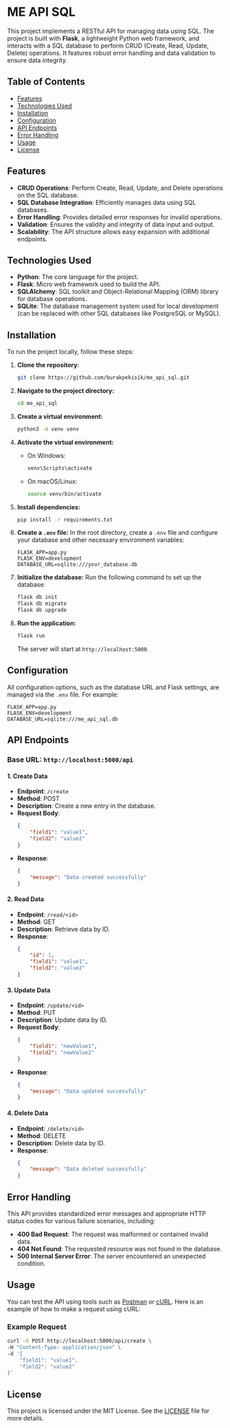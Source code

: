 # ME API SQL

This project implements a RESTful API for managing data using SQL. The project is built with **Flask**, a lightweight Python web framework, and interacts with a SQL database to perform CRUD (Create, Read, Update, Delete) operations. It features robust error handling and data validation to ensure data integrity.

## Table of Contents

- [Features](#features)
- [Technologies Used](#technologies-used)
- [Installation](#installation)
- [Configuration](#configuration)
- [API Endpoints](#api-endpoints)
- [Error Handling](#error-handling)
- [Usage](#usage)
- [License](#license)

## Features

- **CRUD Operations**: Perform Create, Read, Update, and Delete operations on the SQL database.
- **SQL Database Integration**: Efficiently manages data using SQL databases.
- **Error Handling**: Provides detailed error responses for invalid operations.
- **Validation**: Ensures the validity and integrity of data input and output.
- **Scalability**: The API structure allows easy expansion with additional endpoints.

## Technologies Used

- **Python**: The core language for the project.
- **Flask**: Micro web framework used to build the API.
- **SQLAlchemy**: SQL toolkit and Object-Relational Mapping (ORM) library for database operations.
- **SQLite**: The database management system used for local development (can be replaced with other SQL databases like PostgreSQL or MySQL).

## Installation

To run the project locally, follow these steps:

1. **Clone the repository:**
    ```bash
    git clone https://github.com/burakpekisik/me_api_sql.git
    ```

2. **Navigate to the project directory:**
    ```bash
    cd me_api_sql
    ```

3. **Create a virtual environment:**
    ```bash
    python3 -m venv venv
    ```

4. **Activate the virtual environment:**

    - On Windows:
      ```bash
      venv\Scripts\activate
      ```

    - On macOS/Linux:
      ```bash
      source venv/bin/activate
      ```

5. **Install dependencies:**
    ```bash
    pip install -r requirements.txt
    ```

6. **Create a `.env` file:**
    In the root directory, create a `.env` file and configure your database and other necessary environment variables:
    ```env
    FLASK_APP=app.py
    FLASK_ENV=development
    DATABASE_URL=sqlite:///your_database.db
    ```

7. **Initialize the database:**
    Run the following command to set up the database:
    ```bash
    flask db init
    flask db migrate
    flask db upgrade
    ```

8. **Run the application:**
    ```bash
    flask run
    ```
    The server will start at `http://localhost:5000`.

## Configuration

All configuration options, such as the database URL and Flask settings, are managed via the `.env` file. For example:

```env
FLASK_APP=app.py
FLASK_ENV=development
DATABASE_URL=sqlite:///me_api_sql.db
```

## API Endpoints

### Base URL: `http://localhost:5000/api`

#### 1. Create Data

- **Endpoint**: `/create`
- **Method**: POST
- **Description**: Create a new entry in the database.
- **Request Body**:
    ```json
    {
        "field1": "value1",
        "field2": "value2"
    }
    ```
- **Response**:
    ```json
    {
        "message": "Data created successfully"
    }
    ```

#### 2. Read Data

- **Endpoint**: `/read/<id>`
- **Method**: GET
- **Description**: Retrieve data by ID.
- **Response**:
    ```json
    {
        "id": 1,
        "field1": "value1",
        "field2": "value2"
    }
    ```

#### 3. Update Data

- **Endpoint**: `/update/<id>`
- **Method**: PUT
- **Description**: Update data by ID.
- **Request Body**:
    ```json
    {
        "field1": "newValue1",
        "field2": "newValue2"
    }
    ```
- **Response**:
    ```json
    {
        "message": "Data updated successfully"
    }
    ```

#### 4. Delete Data

- **Endpoint**: `/delete/<id>`
- **Method**: DELETE
- **Description**: Delete data by ID.
- **Response**:
    ```json
    {
        "message": "Data deleted successfully"
    }
    ```

## Error Handling

This API provides standardized error messages and appropriate HTTP status codes for various failure scenarios, including:

- **400 Bad Request**: The request was malformed or contained invalid data.
- **404 Not Found**: The requested resource was not found in the database.
- **500 Internal Server Error**: The server encountered an unexpected condition.

## Usage

You can test the API using tools such as [Postman](https://www.postman.com/) or [cURL](https://curl.se/). Here is an example of how to make a request using cURL:

### Example Request

```bash
curl -X POST http://localhost:5000/api/create \
-H "Content-Type: application/json" \
-d '{
    "field1": "value1",
    "field2": "value2"
}'
```
## License

This project is licensed under the MIT License. See the [LICENSE](./LICENSE) file for more details.
